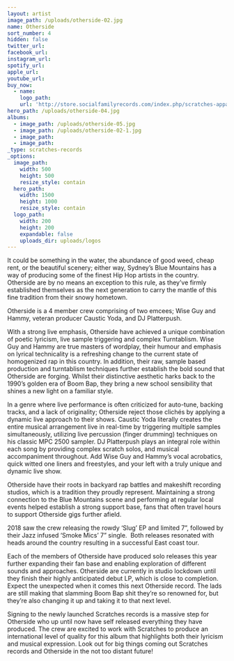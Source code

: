 ```yaml
---
layout: artist
image_path: /uploads/otherside-02.jpg
name: Otherside
sort_number: 4
hidden: false
twitter_url:
facebook_url:
instagram_url:
spotify_url:
apple_url:
youtube_url:
buy_now:
  - name:
    logo_path:
    url: 'http://store.socialfamilyrecords.com/index.php/scratches-apparel.html'
hero_path: /uploads/otherside-04.jpg
albums:
  - image_path: /uploads/otherside-05.jpg
  - image_path: /uploads/otherside-02-1.jpg
  - image_path:
  - image_path:
_type: scratches-records
_options:
  image_path:
    width: 500
    height: 500
    resize_style: contain
  hero_path:
    width: 1500
    height: 1000
    resize_style: contain
  logo_path:
    width: 200
    height: 200
    expandable: false
    uploads_dir: uploads/logos
---
```


It could be something in the water, the abundance of good weed, cheap rent, or the beautiful scenery; either way, Sydney’s Blue Mountains has a way of producing some of the finest Hip Hop artists in the country. Otherside are by no means an exception to this rule, as they’ve firmly established themselves as the next generation to carry the mantle of this fine tradition from their snowy hometown.&nbsp;

Otherside is a 4 member crew comprising of two emcees; Wise Guy and Hammy, veteran producer Caustic Yoda, and DJ Platterpush.&nbsp;

With a strong live emphasis, Otherside have achieved a unique combination of poetic lyricism, live sample triggering and complex Turntablism. Wise Guy and Hammy are true masters of wordplay, their humour and emphasis on lyrical technicality is a refreshing change to the current state of homogenized rap in this country. In addition, their raw, sample based production and turntablism techniques further establish the bold sound that Otherside are forging. Whilst their distinctive aesthetic harks back to the 1990’s golden era of Boom Bap, they bring a new school sensibility that shines a new light on a familiar style.&nbsp;

In a genre where live performance is often criticized for auto-tune, backing tracks, and a lack of originality; Otherside reject those clich&eacute;s by applying a dynamic live approach to their shows. Caustic Yoda literally creates the entire musical arrangement live in real-time by triggering multiple samples simultaneously, utilizing live percussion (finger drumming) techniques on his classic MPC 2500 sampler. DJ Platterpush plays an integral role within each song by providing complex scratch solos, and musical accompaniment throughout. Add Wise Guy and Hammy’s vocal acrobatics, quick witted one liners and freestyles, and your left with a truly unique and dynamic live show.&nbsp;

Otherside have their roots in backyard rap battles and makeshift recording studios, which is a tradition they proudly represent. Maintaining a strong connection to the Blue Mountains scene and performing at regular local events helped establish a strong support base, fans that often travel hours to support Otherside gigs further afield.&nbsp;

2018 saw the crew releasing the rowdy ‘Slug’ EP and limited 7”, followed by their Jazz infused ‘Smoke Mics’ 7” single.&nbsp; Both releases resonated with heads around the country resulting in a successful East coast tour.

Each of the members of Otherside have produced solo releases this year further expanding their fan base and enabling exploration of different sounds and approaches. Otherside are currently in studio lockdown until they finish their highly anticipated debut LP, which is close to completion. Expect the unexpected when it comes this next Otherside record. The lads are still making that slamming Boom Bap shit they’re so renowned for, but they’re also changing it up and taking it to that next level.&nbsp;

Signing to the newly launched Scratches records is a massive step for Otherside who up until now have self released everything they have produced. The crew are excited to work with Scratches to produce an international level of quality for this album that highlights both their lyricism and musical expression. Look out for big things coming out Scratches records and Otherside in the not too distant future\!&nbsp;